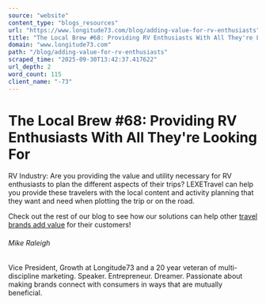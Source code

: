 ```yaml
---
source: "website"
content_type: "blogs_resources"
url: "https://www.longitude73.com/blog/adding-value-for-rv-enthusiasts"
title: "The Local Brew #68: Providing RV Enthusiasts With All They're Looking For"
domain: "www.longitude73.com"
path: "/blog/adding-value-for-rv-enthusiasts"
scraped_time: "2025-09-30T13:42:37.417622"
url_depth: 2
word_count: 115
client_name: "-73"
---
```


# The Local Brew #68: Providing RV Enthusiasts With All They're Looking For

RV Industry: Are you providing the value and utility necessary for RV enthusiasts to plan the different aspects of their trips? LEXETravel can help you provide these travelers with the local content and activity planning that they want and need when plotting the trip or on the road.

Check out the rest of our blog to see how our solutions can help other [travel brands add value](/blog/the-local-brew-65-adding-value-and-utility-for-car-renters) for their customers!

###### Mike Raleigh

Vice President, Growth at Longitude73 and a 20 year veteran of multi-discipline marketing. Speaker. Entrepreneur. Dreamer. Passionate about making brands connect with consumers in ways that are mutually beneficial.